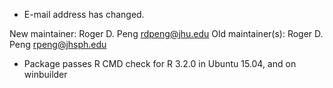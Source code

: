 - E-mail address has changed.

New maintainer:
  Roger D. Peng <rdpeng@jhu.edu>
Old maintainer(s):
  Roger D. Peng <rpeng@jhsph.edu>

- Package passes R CMD check for R 3.2.0 in Ubuntu 15.04, and on winbuilder

